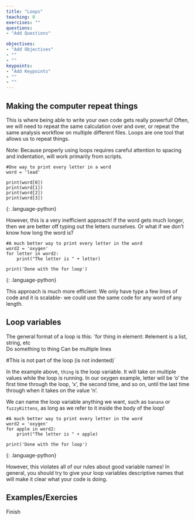 ```yaml
---
title: "Loops"
teaching: 0
exercises: ""
questions:
- "Add Questions"

objectives:
- "Add Objectives"
- ""
- ""
keypoints:
- "Add Keypoints"
- ""
- ""
---
```

## Making the computer repeat things

This is where being able to write your own code gets really powerful!  Often, we will need to repeat the same calculation over and over, or repeat the same analysis workflow on multiple different files.  Loops are one tool that allows us to repeat things.

Note: Because properly using loops requires careful attention to spacing and indentation, will work primarily from scripts.

~~~
#One way to print every letter in a word
word = 'lead'

print(word[0])
print(word[1])
print(word[2])
print(word[3])
~~~
{: .language-python}

However, this is a very inefficient approach!  If the word gets much longer, then we are better off typing out the letters ourselves.  Or what if we don’t know how long the word is?

~~~
#A much better way to print every letter in the word
word2 = 'oxygen'
for letter in word2:
	print("The letter is " + letter)
    
print('Done with the for loop')
~~~
{: .language-python}

This approach is much more efficient:  We only have type a few lines of code and it is scalable- we could use the same code for any word of any length.

## Loop variables
The general format of a loop is this:
`for thing in element: #element is a list, string, etc  
			Do something to thing
			Can be multiple lines

#This is not part of the loop (is not indented)`

In the example above, `thing` is the loop variable.  It will take on multiple values while the loop is running.  In our oxygen example, letter will be ‘o’ the first time through the loop, ‘x’, the second time, and so on, until the last time through when it takes on the value ‘n’.

We can name the loop variable anything we want, such as `banana` or `fuzzyKittens`, as long as we refer to it inside the body of the loop!

~~~
#A much better way to print every letter in the word
word2 = 'oxygen'
for apple in word2:
	print("The letter is " + apple)
    
print('Done with the for loop')
~~~
{: .language-python}

However, this violates all of our rules about good variable names!  In general, you should try to give your loop variables descriptive names that will make it clear what your code is doing.

## Examples/Exercies
Finish
